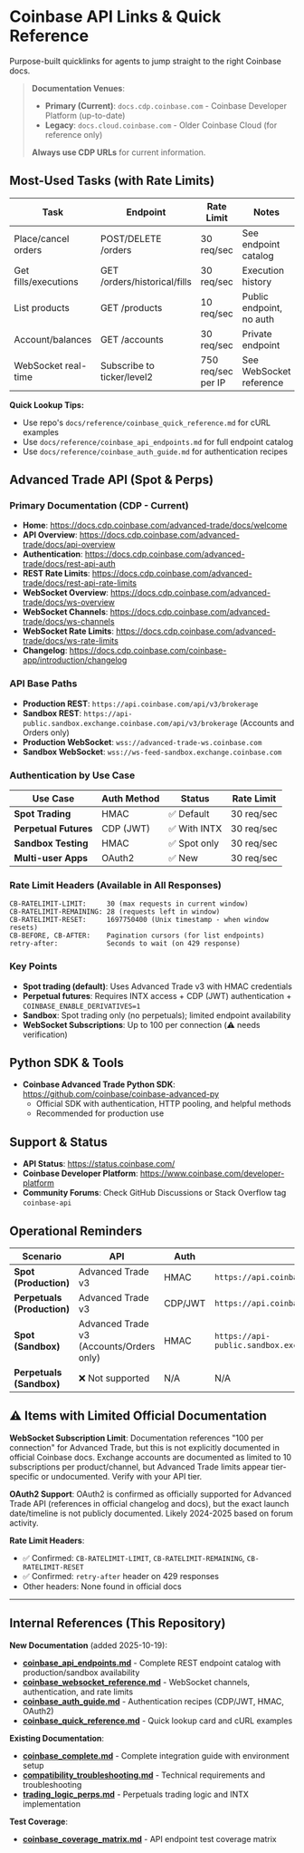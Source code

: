 # Coinbase API Links & Quick Reference

Purpose-built quicklinks for agents to jump straight to the right Coinbase docs.

> **Documentation Venues**:
> - **Primary (Current)**: `docs.cdp.coinbase.com` - Coinbase Developer Platform (up-to-date)
> - **Legacy**: `docs.cloud.coinbase.com` - Older Coinbase Cloud (for reference only)
>
> **Always use CDP URLs** for current information.

## Most-Used Tasks (with Rate Limits)

| Task | Endpoint | Rate Limit | Notes |
|------|----------|-----------|-------|
| Place/cancel orders | POST/DELETE /orders | 30 req/sec | See endpoint catalog |
| Get fills/executions | GET /orders/historical/fills | 30 req/sec | Execution history |
| List products | GET /products | 10 req/sec | Public endpoint, no auth |
| Account/balances | GET /accounts | 30 req/sec | Private endpoint |
| WebSocket real-time | Subscribe to ticker/level2 | 750 req/sec per IP | See WebSocket reference |

**Quick Lookup Tips:**
- Use repo's `docs/reference/coinbase_quick_reference.md` for cURL examples
- Use `docs/reference/coinbase_api_endpoints.md` for full endpoint catalog
- Use `docs/reference/coinbase_auth_guide.md` for authentication recipes

## Advanced Trade API (Spot & Perps)

### Primary Documentation (CDP - Current)
- **Home**: https://docs.cdp.coinbase.com/advanced-trade/docs/welcome
- **API Overview**: https://docs.cdp.coinbase.com/advanced-trade/docs/api-overview
- **Authentication**: https://docs.cdp.coinbase.com/advanced-trade/docs/rest-api-auth
- **REST Rate Limits**: https://docs.cdp.coinbase.com/advanced-trade/docs/rest-api-rate-limits
- **WebSocket Overview**: https://docs.cdp.coinbase.com/advanced-trade/docs/ws-overview
- **WebSocket Channels**: https://docs.cdp.coinbase.com/advanced-trade/docs/ws-channels
- **WebSocket Rate Limits**: https://docs.cdp.coinbase.com/advanced-trade/docs/ws-rate-limits
- **Changelog**: https://docs.cdp.coinbase.com/coinbase-app/introduction/changelog

### API Base Paths
- **Production REST**: `https://api.coinbase.com/api/v3/brokerage`
- **Sandbox REST**: `https://api-public.sandbox.exchange.coinbase.com/api/v3/brokerage` (Accounts and Orders only)
- **Production WebSocket**: `wss://advanced-trade-ws.coinbase.com`
- **Sandbox WebSocket**: `wss://ws-feed-sandbox.exchange.coinbase.com`

### Authentication by Use Case
| Use Case | Auth Method | Status | Rate Limit |
|----------|------------|--------|-----------|
| **Spot Trading** | HMAC | ✅ Default | 30 req/sec |
| **Perpetual Futures** | CDP (JWT) | ✅ With INTX | 30 req/sec |
| **Sandbox Testing** | HMAC | ✅ Spot only | 30 req/sec |
| **Multi-user Apps** | OAuth2 | ✅ New | 30 req/sec |

### Rate Limit Headers (Available in All Responses)
```
CB-RATELIMIT-LIMIT:     30 (max requests in current window)
CB-RATELIMIT-REMAINING: 28 (requests left in window)
CB-RATELIMIT-RESET:     1697750400 (Unix timestamp - when window resets)
CB-BEFORE, CB-AFTER:    Pagination cursors (for list endpoints)
retry-after:            Seconds to wait (on 429 response)
```

### Key Points
- **Spot trading (default)**: Uses Advanced Trade v3 with HMAC credentials
- **Perpetual futures**: Requires INTX access + CDP (JWT) authentication + `COINBASE_ENABLE_DERIVATIVES=1`
- **Sandbox**: Spot trading only (no perpetuals); limited endpoint availability
- **WebSocket Subscriptions**: Up to 100 per connection (⚠️ needs verification)

## Python SDK & Tools

- **Coinbase Advanced Trade Python SDK**: https://github.com/coinbase/coinbase-advanced-py
  - Official SDK with authentication, HTTP pooling, and helpful methods
  - Recommended for production use

## Support & Status

- **API Status**: https://status.coinbase.com/
- **Coinbase Developer Platform**: https://www.coinbase.com/developer-platform
- **Community Forums**: Check GitHub Discussions or Stack Overflow tag `coinbase-api`

## Operational Reminders

| Scenario | API | Auth | Base URL |
|----------|-----|------|----------|
| **Spot (Production)** | Advanced Trade v3 | HMAC | `https://api.coinbase.com/api/v3/brokerage` |
| **Perpetuals (Production)** | Advanced Trade v3 | CDP/JWT | `https://api.coinbase.com/api/v3/brokerage` |
| **Spot (Sandbox)** | Advanced Trade v3 (Accounts/Orders only) | HMAC | `https://api-public.sandbox.exchange.coinbase.com/api/v3/brokerage` |
| **Perpetuals (Sandbox)** | ❌ Not supported | N/A | N/A |

## ⚠️ Items with Limited Official Documentation

**WebSocket Subscription Limit**: Documentation references "100 per connection" for Advanced Trade, but this is not explicitly documented in official Coinbase docs. Exchange accounts are documented as limited to 10 subscriptions per product/channel, but Advanced Trade limits appear tier-specific or undocumented. Verify with your API tier.

**OAuth2 Support**: OAuth2 is confirmed as officially supported for Advanced Trade API (references in official changelog and docs), but the exact launch date/timeline is not publicly documented. Likely 2024-2025 based on forum activity.

**Rate Limit Headers**:
- ✅ Confirmed: `CB-RATELIMIT-LIMIT`, `CB-RATELIMIT-REMAINING`, `CB-RATELIMIT-RESET`
- ✅ Confirmed: `retry-after` header on 429 responses
- Other headers: None found in official docs

---

## Internal References (This Repository)

**New Documentation** (added 2025-10-19):
- **[coinbase_api_endpoints.md](coinbase_api_endpoints.md)** - Complete REST endpoint catalog with production/sandbox availability
- **[coinbase_websocket_reference.md](coinbase_websocket_reference.md)** - WebSocket channels, authentication, and rate limits
- **[coinbase_auth_guide.md](coinbase_auth_guide.md)** - Authentication recipes (CDP/JWT, HMAC, OAuth2)
- **[coinbase_quick_reference.md](coinbase_quick_reference.md)** - Quick lookup card and cURL examples

**Existing Documentation**:
- **[coinbase_complete.md](coinbase_complete.md)** - Complete integration guide with environment setup
- **[compatibility_troubleshooting.md](compatibility_troubleshooting.md)** - Technical requirements and troubleshooting
- **[trading_logic_perps.md](trading_logic_perps.md)** - Perpetuals trading logic and INTX implementation

**Test Coverage**:
- **[coinbase_coverage_matrix.md](../testing/coinbase_coverage_matrix.md)** - API endpoint test coverage matrix
